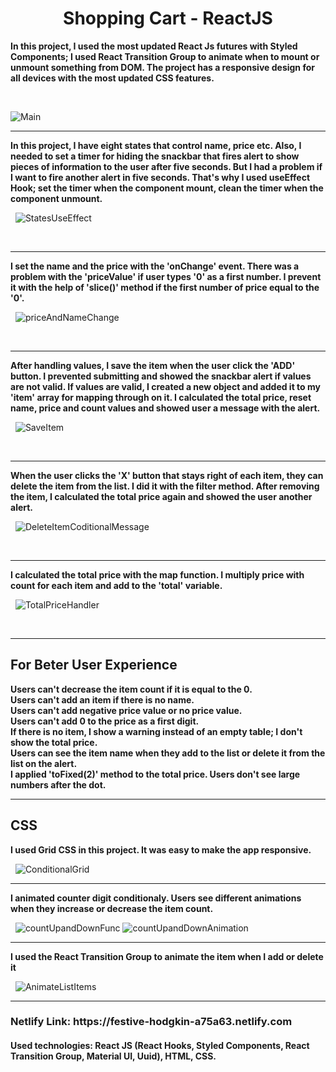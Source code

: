 <h1 style='text-align:center;'> Shopping Cart - ReactJS </h1>

<strong> In this project, I used the most updated React Js futures with Styled Components; I used React Transition Group to animate when to mount or unmount something from DOM. The project has a responsive design for all devices with the most updated CSS features. </strong>

&nbsp;

![Main](https://user-images.githubusercontent.com/57728302/76480531-57356880-63e5-11ea-8ea1-3ecaf19dec96.gif)

<hr>

<strong> In this project, I have eight states that control name, price etc. Also, I needed to set a timer for hiding the snackbar that fires alert to show pieces of information to the user after five seconds. But I had a problem if I want to fire another alert in five seconds. That's why I used useEffect Hook; set the timer when the component mount, clean the timer when the component unmount.</strong>

&nbsp;
![StatesUseEffect](https://user-images.githubusercontent.com/57728302/76480568-7207dd00-63e5-11ea-9fef-a276e7d2e8a1.png)

&nbsp;

<hr>


<strong> I set the name and the price with the 'onChange' event. There was a problem with the 'priceValue' if user types '0' as a first number. I prevent it with the help of 'slice()' method if the first number of price equal to the '0'. </strong>

&nbsp;
![priceAndNameChange](https://user-images.githubusercontent.com/57728302/76480641-b72c0f00-63e5-11ea-8352-f81380bcf6d5.png)

&nbsp;

<hr>

<strong>After handling values, I save the item when the user click the 'ADD' button. I prevented submitting and showed the snackbar alert if values are not valid. If values are valid, I created a new object and added it to my 'item' array for mapping through on it. I calculated the total price, reset name, price and count values and showed user a message with the alert.</strong>

&nbsp;
![SaveItem](https://user-images.githubusercontent.com/57728302/76480699-e6428080-63e5-11ea-89cf-6342c17474fb.png)

&nbsp;

<hr>

<strong>When the user clicks the 'X' button that stays right of each item, they can delete the item from the list. I did it with the filter method. After removing the item, I calculated the total price again and showed the user another alert. </strong>

&nbsp;
![DeleteItemCoditionalMessage](https://user-images.githubusercontent.com/57728302/76481080-f27b0d80-63e6-11ea-931d-3e616b5790e2.png)

&nbsp;

<hr>

<strong> I calculated the total price with the map function. I multiply price with count for each item and add to the 'total' variable.</strong>

&nbsp;
![TotalPriceHandler](https://user-images.githubusercontent.com/57728302/76481376-b1372d80-63e7-11ea-8919-277c56fe5edc.png)

&nbsp;

<hr>

<h2> For Beter User Experience </h2>

<strong>
Users can't decrease the item count if it is equal to the 0. <br>
Users can't add an item if there is no name.<br>
Users can't add negative price value or no price value.<br>
Users can't add 0 to the price as a first digit.<br>
If there is no item, I show a warning instead of an empty table; I don't show the total price. <br>
Users can see the item name when they add to the list or delete it from the list on the alert.<br>
I applied  'toFixed(2)' method to the total price. Users don't see large numbers after the dot.
</strong>
&nbsp;

<hr>

<h2>CSS</h2>
<strong> I used Grid CSS in this project. It was easy to make the app responsive. </strong>

&nbsp;
![ConditionalGrid](https://user-images.githubusercontent.com/57728302/76482170-c7de8400-63e9-11ea-9434-50a9bce8861b.png)
&nbsp;
<hr>
<strong>I animated counter digit conditionaly. Users see different animations when they increase or decrease the item count.</strong>

&nbsp;
![countUpandDownFunc](https://user-images.githubusercontent.com/57728302/76482085-906fd780-63e9-11ea-9311-268517943b2d.png)
![countUpandDownAnimation](https://user-images.githubusercontent.com/57728302/76482087-91a10480-63e9-11ea-9c1e-3722c63fe221.png)
&nbsp;
<hr>
<strong> I used the React Transition Group to animate the item when I add or delete it </strong>

&nbsp;
![AnimateListItems](https://user-images.githubusercontent.com/57728302/76482302-26a3fd80-63ea-11ea-98ab-31d0d30bc011.png)
&nbsp;

<hr>

<h3>Netlify Link: https://festive-hodgkin-a75a63.netlify.com</h3>
<h4><strong>Used technologies: </strong> React JS (React Hooks, Styled Components, React Transition Group, Material UI, Uuid),  HTML, CSS.  </h4>




